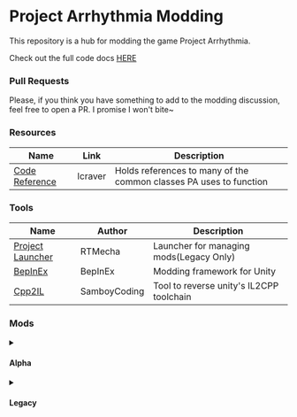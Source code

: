 # Project Arrhythmia Modding
This repository is a hub for modding the game Project Arrhythmia.

Check out the full code docs [HERE](https://lcraver.github.io/pa-modding/)

### Pull Requests
Please, if you think you have something to add to the modding discussion, feel free to open a PR. I promise I won't bite~

### Resources 
| Name | Link | Description |
| ---- | ---- | ----------- |
| [Code Reference](https://lcraver.github.io/pa-modding/) | lcraver | Holds references to many of the common classes PA uses to function |

### Tools
| Name | Author | Description |
| ---- | ---- | ----------- |
| [Project Launcher](https://github.com/RTMecha/ProjectLauncher) | RTMecha | Launcher for managing mods(Legacy Only) |
| [BepInEx](https://github.com/BepInEx/BepInEx) | BepInEx | Modding framework for Unity |
| [Cpp2IL](https://github.com/SamboyCoding/Cpp2IL) | SamboyCoding | Tool to reverse unity's IL2CPP toolchain |


### Mods
<details>
	<summary><h4>Alpha</h4></summary>

Mods made for the Alpha branch of the game. Guide for changing branches [here](https://steamcommunity.com/sharedfiles/filedetails/?id=2278623545)

| Name | Author | Description |
| ---- | ---- | ----------- |
| [Multiplayer](https://github.com/Aiden-ytarame/PAMultiplayer) | Aiden-ytarame | Multiplayer implemented with steam! |
| [Replace Prefabs](https://github.com/Aiden-ytarame/ReplacePrefab) | Aiden-ytarame | Replace a prefab and all its instances with a new one |
| [Prefab On Object](https://github.com/Aiden-ytarame/PrefabOnObject) | Aiden-ytarame | Spawn prefabs in the position (or rotation) of another object |

</details>

<details>
	<summary><h4>Legacy</h4></summary>

Mods in this section were made for a legacy version of the game. It is still accessible via ["legacy" beta](https://steamcommunity.com/sharedfiles/filedetails/?id=2278623545).

| Name | Author | Description |
| ---- | ---- | ----------- |
| [BetterLegacy](https://github.com/RTMecha/BetterLegacy) | RTMecha | Make Project Arrhythmia (Legacy branch) better with this all encompassing mod!  |
</details>




